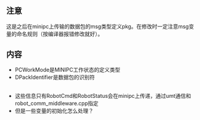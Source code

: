 #

## 注意
这是之后在minipc上传输的数据包的msg类型定义pkg。在修改时一定注意msg变量的命名规则（按编译器报错修改就好）。

## 内容
+ PCWorkMode是MINIPC工作状态的定义类型
+ DPackIdentifier是数据包的识别符

##
- 这些信息只有RobotCmd和RobotStatus会在minipc上传递，通过umt通信和robot_comm_middleware.cpp指定
- 但是一些变量的初始化怎么处理？